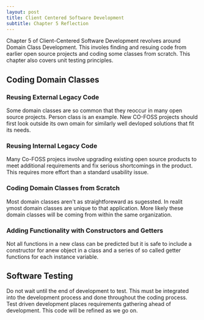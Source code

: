 ```yaml
---
layout: post
title: Client Centered Software Development
subtitle: Chapter 5 Reflection 
---
```


Chapter 5 of Client-Centered Software Development revolves around Domain Class Development. This involes finding and resuing code from earlier open source projects and coding some classes from scratch. This chapter also covers unit testing principles. 
## Coding Domain Classes
### Reusing External Legacy Code 
Some domain classes are so common that they reoccur in many open source projects. Person class is an example. New CO-FOSS projects should first look outside its own omain for similarly well devloped solutions that fit its needs. 

### Reusing Internal Legacy Code 
Many Co-FOSS projecs involve upgrading existing open source products to meet additional requirements and fix serious shortcomings in the product. This requires more effort than a standard usability issue. 

### Coding Domain Classes from Scratch 
Most domain classes aren't as straightforeward as sugessted. In realit ymost domain classes are unique to that application. More likely these domain classes will be coming from within the same organization. 

### Adding Functionality with Constructors and Getters
Not all functions in a new class can be predicted but it is safe to include a constructor for anew object in a class and a series of so called getter functions for each instance variable. 

## Software Testing 
Do not wait until the end of development to test. This must be integrated into the development process and done throughout the coding process. Test driven development places requirements gathering ahead of development. This code will be refined as we go on. 
